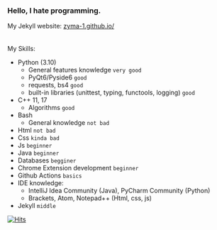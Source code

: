 ### Hello, I hate programming.

My Jekyll website: [zyma-1.github.io/](https://zyma-1.github.io/)
<br/><br/><br/>
My Skills:
  - Python (3.10)
    - General features knowledge `very good`
    - PyQt6/Pyside6 `good`
    - requests, bs4 `good`
    - built-in libraries (unittest, typing, functools, logging) `good`
  - C++ 11, 17
    - Algorithms `good`
  - Bash
    - General knowledge `not bad`
  - Html `not bad`
  - Css `kinda bad`
  - Js `beginner`
  - Java `beginner`
  - Databases `begginer`
  - Chrome Extension development `beginner`
  - Github Actions `basics`
  - IDE knowledge:
    - IntelliJ Idea Community (Java), PyCharm Community (Python)
    - Brackets, Atom, Notepad++ (Html, css, js)
  - Jekyll `middle`

[![Hits](https://hits.seeyoufarm.com/api/count/incr/badge.svg?url=https%3A%2F%2Fgithub.com%2FZyMa-1&count_bg=%2379C83D&title_bg=%23555555&icon=&icon_color=%23E7E7E7&title=visitors&edge_flat=false)](https://hits.seeyoufarm.com)
